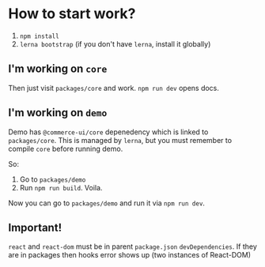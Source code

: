 # How to start work?

1. `npm install`
2. `lerna bootstrap` (if you don't have `lerna`, install it globally)

## I'm working on `core`

Then just visit `packages/core` and work. `npm run dev` opens docs.

## I'm working on `demo`

Demo has `@commerce-ui/core` depenedency which is linked to `packages/core`. This is managed by `lerna`, but you must remember to compile `core` before running demo.

So:

1. Go to `packages/demo`
2. Run `npm run build`. Voila.

Now you can go to `packages/demo` and run it via `npm run dev`.

## **Important!**

`react` and `react-dom` must be in parent `package.json` `devDependencies`. If they are in packages then hooks error shows up (two instances of React-DOM)
